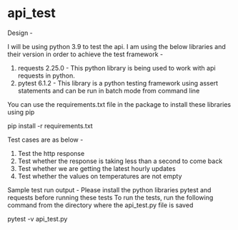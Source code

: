 # api_test
Design -

I will be using python 3.9 to test the api. I am using the below libraries and their version in order to achieve the test framework -
1. requests 2.25.0 - This python library is being used to work with api requests in python.
2. pytest 6.1.2 - This library is a python testing framework using assert statements and can be run in batch mode from command line 

You can use the requirements.txt file in the package to install these libraries using pip 

pip install -r requirements.txt 

Test cases are as below -
1. Test the http response
2. Test whether the response is taking less than a second to come back
3. Test whether we are getting the latest hourly updates
4. Test whether the values on temperatures are not empty 	

Sample test run output -
Please install the python libraries pytest and requests before running these tests
To run the tests, run the following command from the directory where the api_test.py file is saved

pytest -v api_test.py
